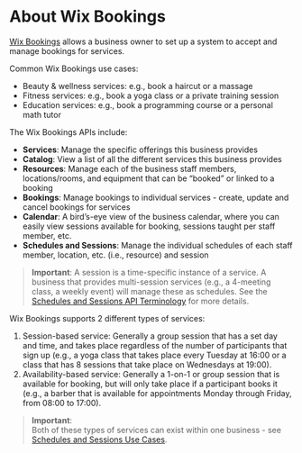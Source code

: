 # About Wix Bookings

[Wix Bookings](https://support.wix.com/en/article/about-wix-bookings) allows a business owner to set up a system to accept and manage bookings for services.

Common Wix Bookings use cases:
- Beauty & wellness services: e.g., book a haircut or a massage
- Fitness services: e.g., book a yoga class or a private training session
- Education services: e.g., book a programming course or a personal math tutor

The Wix Bookings APIs include:
- **Services**: Manage the specific offerings this business provides
- **Catalog**: View a list of all the different services this business provides
- **Resources**: Manage each of the business staff members, locations/rooms, and equipment that can be “booked” or linked to a booking
- **Bookings**: Manage bookings to individual services - create, update and cancel bookings for services
- **Calendar**: A bird’s-eye view of the business calendar, where you can easily view sessions available for booking, sessions taught per staff member, etc.
- **Schedules and Sessions**: Manage the individual schedules of each staff member, location, etc. (i.e., resource) and session 

> **Important**:
A session is a time-specific instance of a service. A business that provides multi-session services (e.g., a 4-meeting class, a weekly event) will manage these as schedules. See the [Schedules and Sessions API Terminology]() for more details.

Wix Bookings supports 2 different types of services:
1. Session-based service: Generally a group session that has a set day and time, and takes place regardless of the number of participants that sign up (e.g., a yoga class that takes place every Tuesday at 16:00 or a class that has 8 sessions that take place on Wednesdays at 19:00).
2. Availability-based service: Generally a 1-on-1 or group session that is available for booking, but will only take place if a participant books it (e.g., a barber that is available for appointments Monday through Friday, from 08:00 to 17:00).

> **Important**:  
Both of these types of services can exist within one business - see [Schedules and Sessions Use Cases]().
